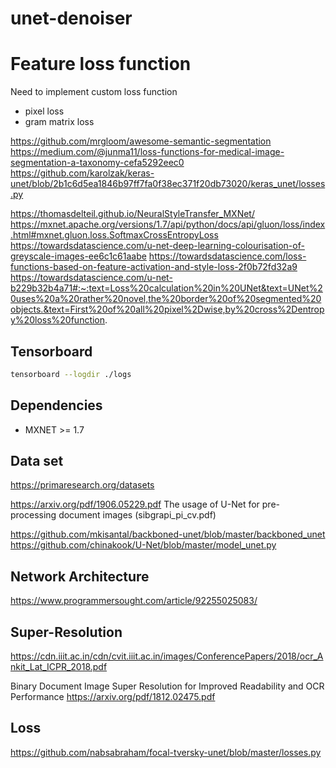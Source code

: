 # unet-denoiser


# Feature loss function
Need to implement custom loss function

* pixel loss
* gram matrix loss

https://github.com/mrgloom/awesome-semantic-segmentation
https://medium.com/@junma11/loss-functions-for-medical-image-segmentation-a-taxonomy-cefa5292eec0
https://github.com/karolzak/keras-unet/blob/2b1c6d5ea1846b97ff7fa0f38ec371f20db73020/keras_unet/losses.py


https://thomasdelteil.github.io/NeuralStyleTransfer_MXNet/
https://mxnet.apache.org/versions/1.7/api/python/docs/api/gluon/loss/index.html#mxnet.gluon.loss.SoftmaxCrossEntropyLoss
https://towardsdatascience.com/u-net-deep-learning-colourisation-of-greyscale-images-ee6c1c61aabe
https://towardsdatascience.com/loss-functions-based-on-feature-activation-and-style-loss-2f0b72fd32a9
https://towardsdatascience.com/u-net-b229b32b4a71#:~:text=Loss%20calculation%20in%20UNet&text=UNet%20uses%20a%20rather%20novel,the%20border%20of%20segmented%20objects.&text=First%20of%20all%20pixel%2Dwise,by%20cross%2Dentropy%20loss%20function.

 ## Tensorboard

 ```sh
 tensorboard --logdir ./logs
 ``` 

## Dependencies 

* MXNET >= 1.7 


## Data set
https://primaresearch.org/datasets

https://arxiv.org/pdf/1906.05229.pdf
The usage of U-Net for pre-processing document images (sibgrapi_pi_cv.pdf)

https://github.com/mkisantal/backboned-unet/blob/master/backboned_unet
https://github.com/chinakook/U-Net/blob/master/model_unet.py

## Network Architecture
https://www.programmersought.com/article/92255025083/

## Super-Resolution 
https://cdn.iiit.ac.in/cdn/cvit.iiit.ac.in/images/ConferencePapers/2018/ocr_Ankit_Lat_ICPR_2018.pdf

Binary Document Image Super Resolution for Improved Readability and OCR Performance
https://arxiv.org/pdf/1812.02475.pdf

## Loss
https://github.com/nabsabraham/focal-tversky-unet/blob/master/losses.py
